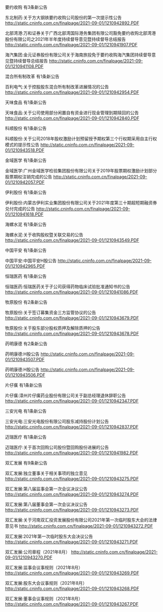 要约收购 有3条新公告 

东北制药:关于方大钢铁要约收购公司股份的第一次提示性公告 http://static.cninfo.com.cn/finalpage/2021-09-01/1210942892.PDF 

北部湾港:万和证券关于广西北部湾国际港务集团有限公司豁免要约收购北部湾港股份有限公司之2021年半年度持续督导意见暨持续督导总结报告 http://static.cninfo.com.cn/finalpage/2021-09-01/1210941907.PDF 

海汽集团:金元证券股份有限公司关于海南旅投免于要约收购海汽集团持续督导意见暨持续督导总结报告 http://static.cninfo.com.cn/finalpage/2021-09-01/1210941108.PDF 

混合所有制改革 有1条新公告 

百利电气:关于控股股东混合所有制改革进展情况的公告 http://static.cninfo.com.cn/finalpage/2021-09-01/1210942954.PDF 

天味食品 有1条新公告 

天味食品:关于公司使用部分闲置自有资金进行现金管理到期赎回的公告 http://static.cninfo.com.cn/finalpage/2021-09-01/1210942840.PDF 

科顺股份 有1条新公告 

科顺股份:关于公司2018年股权激励计划预留授予期权第三个行权期采用自主行权模式的提示性公告 http://static.cninfo.com.cn/finalpage/2021-09-01/1210943518.PDF 

金域医学 有1条新公告 

金域医学:广州金域医学检验集团股份有限公司关于2019年股票期权激励计划部分股票期权注销完成的公告 http://static.cninfo.com.cn/finalpage/2021-09-01/1210942057.PDF 

伊利股份 有1条新公告 

伊利股份:内蒙古伊利实业集团股份有限公司关于2021年度第三十期超短期融资券兑付完成的公告 http://static.cninfo.com.cn/finalpage/2021-09-01/1210941618.PDF 

海螺水泥 有1条新公告 

海螺水泥:关于收购股权暨关联交易的公告 http://static.cninfo.com.cn/finalpage/2021-09-01/1210943549.PDF 

中国平安 有1条新公告 

中国平安:中国平安H股公告 http://static.cninfo.com.cn/finalpage/2021-09-01/1210942965.PDF 

恒瑞医药 有1条新公告 

恒瑞医药:恒瑞医药关于子公司获得药物临床试验批准通知书的公告 http://static.cninfo.com.cn/finalpage/2021-09-01/1210941086.PDF 

牧原股份 有2条新公告 

牧原股份:关于签订募集资金三方监管协议的公告 http://static.cninfo.com.cn/finalpage/2021-09-01/1210943679.PDF 

牧原股份:关于股东部分股权质押及解除质押的公告 http://static.cninfo.com.cn/finalpage/2021-09-01/1210943678.PDF 

药明康德 有2条新公告 

药明康德:H股公告 http://static.cninfo.com.cn/finalpage/2021-09-01/1210943507.PDF 

药明康德:H股公告 http://static.cninfo.com.cn/finalpage/2021-09-01/1210943506.PDF 

片仔癀 有1条新公告 

片仔癀:漳州片仔癀药业股份有限公司关于副总经理退休辞职公告 http://static.cninfo.com.cn/finalpage/2021-09-01/1210942347.PDF 

三安光电 有1条新公告 

三安光电:三安光电股份有限公司股东减持股份计划公告 http://static.cninfo.com.cn/finalpage/2021-09-01/1210942837.PDF 

迈瑞医疗 有1条新公告 

迈瑞医疗:关于首次回购公司股份暨回购股份进展的公告 http://static.cninfo.com.cn/finalpage/2021-09-01/1210941982.PDF 

双汇发展 有9条新公告 

双汇发展:独立董事关于相关事项的独立意见 http://static.cninfo.com.cn/finalpage/2021-09-01/1210943275.PDF 

双汇发展:第八届监事会第一次会议决议公告 http://static.cninfo.com.cn/finalpage/2021-09-01/1210943274.PDF 

双汇发展:第八届董事会第一次会议决议公告 http://static.cninfo.com.cn/finalpage/2021-09-01/1210943273.PDF 

双汇发展:关于河南双汇投资发展股份有限公司2021年第一次临时股东大会的法律意见书 http://static.cninfo.com.cn/finalpage/2021-09-01/1210943272.PDF 

双汇发展:2021年第一次临时股东大会决议公告 http://static.cninfo.com.cn/finalpage/2021-09-01/1210943271.PDF 

双汇发展:公司章程（2021年8月） http://static.cninfo.com.cn/finalpage/2021-09-01/1210943270.PDF 

双汇发展:监事会议事规则（2021年8月） http://static.cninfo.com.cn/finalpage/2021-09-01/1210943269.PDF 

双汇发展:股东大会议事规则（2021年8月） http://static.cninfo.com.cn/finalpage/2021-09-01/1210943268.PDF 

双汇发展:董事会议事规则（2021年8月） http://static.cninfo.com.cn/finalpage/2021-09-01/1210943267.PDF 

